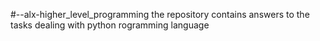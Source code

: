 #--alx-higher_level_programming
the repository contains answers to the tasks dealing with python rogramming language
